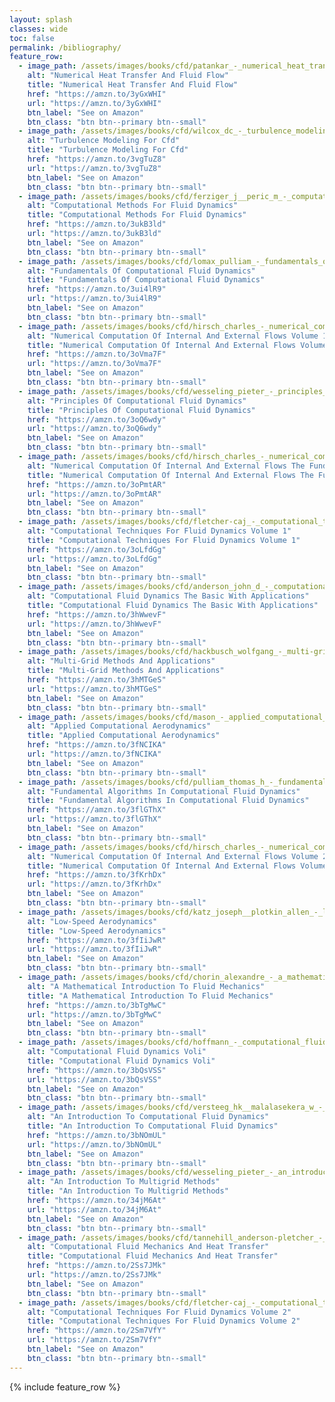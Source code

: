 ```yaml
---
layout: splash
classes: wide
toc: false
permalink: /bibliography/
feature_row:
  - image_path: /assets/images/books/cfd/patankar_-_numerical_heat_transfer_and_fluid_flow.jpg
    alt: "Numerical Heat Transfer And Fluid Flow"
    title: "Numerical Heat Transfer And Fluid Flow"
    href: "https://amzn.to/3yGxWHI"
    url: "https://amzn.to/3yGxWHI"
    btn_label: "See on Amazon"
    btn_class: "btn btn--primary btn--small"
  - image_path: /assets/images/books/cfd/wilcox_dc_-_turbulence_modeling_for_cfd.jpg
    alt: "Turbulence Modeling For Cfd"
    title: "Turbulence Modeling For Cfd"
    href: "https://amzn.to/3vgTuZ8"
    url: "https://amzn.to/3vgTuZ8"
    btn_label: "See on Amazon"
    btn_class: "btn btn--primary btn--small"
  - image_path: /assets/images/books/cfd/ferziger_j__peric_m_-_computational_methods_for_fluid_dynamics.jpg
    alt: "Computational Methods For Fluid Dynamics"
    title: "Computational Methods For Fluid Dynamics"
    href: "https://amzn.to/3ukB3ld"
    url: "https://amzn.to/3ukB3ld"
    btn_label: "See on Amazon"
    btn_class: "btn btn--primary btn--small"
  - image_path: /assets/images/books/cfd/lomax_pulliam_-_fundamentals_of_computational_fluid_dynamics.jpg
    alt: "Fundamentals Of Computational Fluid Dynamics"
    title: "Fundamentals Of Computational Fluid Dynamics"
    href: "https://amzn.to/3ui4lR9"
    url: "https://amzn.to/3ui4lR9"
    btn_label: "See on Amazon"
    btn_class: "btn btn--primary btn--small"
  - image_path: /assets/images/books/cfd/hirsch_charles_-_numerical_computation_of_internal_and_external_flows_vol01.jpg
    alt: "Numerical Computation Of Internal And External Flows Volume 1"
    title: "Numerical Computation Of Internal And External Flows Volume 1"
    href: "https://amzn.to/3oVma7F"
    url: "https://amzn.to/3oVma7F"
    btn_label: "See on Amazon"
    btn_class: "btn btn--primary btn--small"
  - image_path: /assets/images/books/cfd/wesseling_pieter_-_principles_of_computational_fluid_dynamics.jpg
    alt: "Principles Of Computational Fluid Dynamics"
    title: "Principles Of Computational Fluid Dynamics"
    href: "https://amzn.to/3oQ6wdy"
    url: "https://amzn.to/3oQ6wdy"
    btn_label: "See on Amazon"
    btn_class: "btn btn--primary btn--small"
  - image_path: /assets/images/books/cfd/hirsch_charles_-_numerical_computation_of_internal_and_external_flows_the_fundamentals_of_computational_fluid_dynamics.jpg
    alt: "Numerical Computation Of Internal And External Flows The Fundamentals Of Computational Fluid Dynamics"
    title: "Numerical Computation Of Internal And External Flows The Fundamentals Of Computational Fluid Dynamics"
    href: "https://amzn.to/3oPmtAR"
    url: "https://amzn.to/3oPmtAR"
    btn_label: "See on Amazon"
    btn_class: "btn btn--primary btn--small"
  - image_path: /assets/images/books/cfd/fletcher-caj_-_computational_techniques_for_fluid_dynamics_vol01.jpg
    alt: "Computational Techniques For Fluid Dynamics Volume 1"
    title: "Computational Techniques For Fluid Dynamics Volume 1"
    href: "https://amzn.to/3oLfdGg"
    url: "https://amzn.to/3oLfdGg"
    btn_label: "See on Amazon"
    btn_class: "btn btn--primary btn--small"
  - image_path: /assets/images/books/cfd/anderson_john_d_-_computational_fluid_dynamics_the_basic_with_applications.jpg
    alt: "Computational Fluid Dynamics The Basic With Applications"
    title: "Computational Fluid Dynamics The Basic With Applications"
    href: "https://amzn.to/3hWwevF"
    url: "https://amzn.to/3hWwevF"
    btn_label: "See on Amazon"
    btn_class: "btn btn--primary btn--small"
  - image_path: /assets/images/books/cfd/hackbusch_wolfgang_-_multi-grid_methods_and_applications.jpg
    alt: "Multi-Grid Methods And Applications"
    title: "Multi-Grid Methods And Applications"
    href: "https://amzn.to/3hMTGeS"
    url: "https://amzn.to/3hMTGeS"
    btn_label: "See on Amazon"
    btn_class: "btn btn--primary btn--small"
  - image_path: /assets/images/books/cfd/mason_-_applied_computational_aerodynamics.jpg
    alt: "Applied Computational Aerodynamics"
    title: "Applied Computational Aerodynamics"
    href: "https://amzn.to/3fNCIKA"
    url: "https://amzn.to/3fNCIKA"
    btn_label: "See on Amazon"
    btn_class: "btn btn--primary btn--small"
  - image_path: /assets/images/books/cfd/pulliam_thomas_h_-_fundamental_algorithms_in_computational_fluid_dynamics.jpg
    alt: "Fundamental Algorithms In Computational Fluid Dynamics"
    title: "Fundamental Algorithms In Computational Fluid Dynamics"
    href: "https://amzn.to/3flGThX"
    url: "https://amzn.to/3flGThX"
    btn_label: "See on Amazon"
    btn_class: "btn btn--primary btn--small"
  - image_path: /assets/images/books/cfd/hirsch_charles_-_numerical_computation_of_internal_and_external_flows_vol02.jpg
    alt: "Numerical Computation Of Internal And External Flows Volume 2"
    title: "Numerical Computation Of Internal And External Flows Volume 2"
    href: "https://amzn.to/3fKrhDx"
    url: "https://amzn.to/3fKrhDx"
    btn_label: "See on Amazon"
    btn_class: "btn btn--primary btn--small"
  - image_path: /assets/images/books/cfd/katz_joseph__plotkin_allen_-_low-speed_aerodynamics.jpg
    alt: "Low-Speed Aerodynamics"
    title: "Low-Speed Aerodynamics"
    href: "https://amzn.to/3fIiJwR"
    url: "https://amzn.to/3fIiJwR"
    btn_label: "See on Amazon"
    btn_class: "btn btn--primary btn--small"
  - image_path: /assets/images/books/cfd/chorin_alexandre_-_a_mathematical_introduction_to_fluid_mechanics.jpg
    alt: "A Mathematical Introduction To Fluid Mechanics"
    title: "A Mathematical Introduction To Fluid Mechanics"
    href: "https://amzn.to/3bTgMwC"
    url: "https://amzn.to/3bTgMwC"
    btn_label: "See on Amazon"
    btn_class: "btn btn--primary btn--small"
  - image_path: /assets/images/books/cfd/hoffmann_-_computational_fluid_dynamics_voli.jpg
    alt: "Computational Fluid Dynamics Voli"
    title: "Computational Fluid Dynamics Voli"
    href: "https://amzn.to/3bQsVSS"
    url: "https://amzn.to/3bQsVSS"
    btn_label: "See on Amazon"
    btn_class: "btn btn--primary btn--small"
  - image_path: /assets/images/books/cfd/versteeg_hk__malalasekera_w_-_an_introduction_to_computational_fluid_dynamics.jpg
    alt: "An Introduction To Computational Fluid Dynamics"
    title: "An Introduction To Computational Fluid Dynamics"
    href: "https://amzn.to/3bNOmUL"
    url: "https://amzn.to/3bNOmUL"
    btn_label: "See on Amazon"
    btn_class: "btn btn--primary btn--small"
  - image_path: /assets/images/books/cfd/wesseling_pieter_-_an_introduction_to_multigrid_methods.jpg
    alt: "An Introduction To Multigrid Methods"
    title: "An Introduction To Multigrid Methods"
    href: "https://amzn.to/34jM6At"
    url: "https://amzn.to/34jM6At"
    btn_label: "See on Amazon"
    btn_class: "btn btn--primary btn--small"
  - image_path: /assets/images/books/cfd/tannehill_anderson-pletcher_-_computational_fluid_mechanics_and_heat_transfer.jpg
    alt: "Computational Fluid Mechanics And Heat Transfer"
    title: "Computational Fluid Mechanics And Heat Transfer"
    href: "https://amzn.to/2Ss7JMk"
    url: "https://amzn.to/2Ss7JMk"
    btn_label: "See on Amazon"
    btn_class: "btn btn--primary btn--small"
  - image_path: /assets/images/books/cfd/fletcher-caj_-_computational_techniques_for_fluid_dynamics_vol02.jpg
    alt: "Computational Techniques For Fluid Dynamics Volume 2"
    title: "Computational Techniques For Fluid Dynamics Volume 2"
    href: "https://amzn.to/2Sm7VfY"
    url: "https://amzn.to/2Sm7VfY"
    btn_label: "See on Amazon"
    btn_class: "btn btn--primary btn--small"
---
```


{% include feature_row %}

